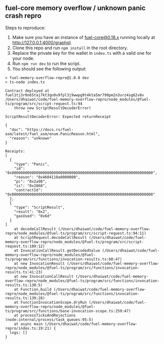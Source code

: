 ## fuel-core memory overflow / unknown panic crash repro

Steps to reproduce:

1. Make sure you have an instance of fuel-core@0.18.x running locally at http://127.0.0.1:4000/graphql.
2. Clone this repo and run `npm install` in the root directory.
3. Replace the private key for the wallet in `index.ts` with a valid one for your node.
4. Run `npm run dev` to run the script.
5. You should see the following output:

```
> fuel-memory-overflow-repro@1.0.0 dev
> ts-node index.ts

Contract deployed at fuel1tj3r0n65taj7kt3qn0v9fpl3j9wwpg9t4kta5mr799pm2n3urz4sg62v8v
/Users/dhaiwat/code/fuel-memory-overflow-repro/node_modules/@fuel-ts/program/src/script-request.ts:94
    throw new ScriptResultDecoderError(
          ^
ScriptResultDecoderError: Expected returnReceipt

{
  "doc": "https://docs.rs/fuel-asm/latest/fuel_asm/enum.PanicReason.html",
  "reason": "unknown"
}

Receipts:
[
  {
    "type": "Panic",
    "id": "0x0000000000000000000000000000000000000000000000000000000000000000",
    "reason": "0x4604110a0000000",
    "pc": "0x2a98",
    "is": "0x2868",
    "contractId": "0x0000000000000000000000000000000000000000000000000000000000000000"
  },
  {
    "type": "ScriptResult",
    "result": "0x2",
    "gasUsed": "0x6d"
  }
]
    at decodeCallResult (/Users/dhaiwat/code/fuel-memory-overflow-repro/node_modules/@fuel-ts/program/src/script-request.ts:94:11)
    at ScriptRequest.decodeCallResult (/Users/dhaiwat/code/fuel-memory-overflow-repro/node_modules/@fuel-ts/program/src/script-request.ts:189:12)
    at InvocationCallResult.getDecodedValue (/Users/dhaiwat/code/fuel-memory-overflow-repro/node_modules/@fuel-ts/program/src/functions/invocation-results.ts:60:47)
    at new InvocationResult (/Users/dhaiwat/code/fuel-memory-overflow-repro/node_modules/@fuel-ts/program/src/functions/invocation-results.ts:41:23)
    at new InvocationCallResult (/Users/dhaiwat/code/fuel-memory-overflow-repro/node_modules/@fuel-ts/program/src/functions/invocation-results.ts:130:5)
    at Function.build (/Users/dhaiwat/code/fuel-memory-overflow-repro/node_modules/@fuel-ts/program/src/functions/invocation-results.ts:139:28)
    at FunctionInvocationScope.dryRun (/Users/dhaiwat/code/fuel-memory-overflow-repro/node_modules/@fuel-ts/program/src/functions/base-invocation-scope.ts:259:47)
    at processTicksAndRejections (node:internal/process/task_queues:95:5)
    at async main (/Users/dhaiwat/code/fuel-memory-overflow-repro/index.ts:19:21) {
  logs: []
}
```

